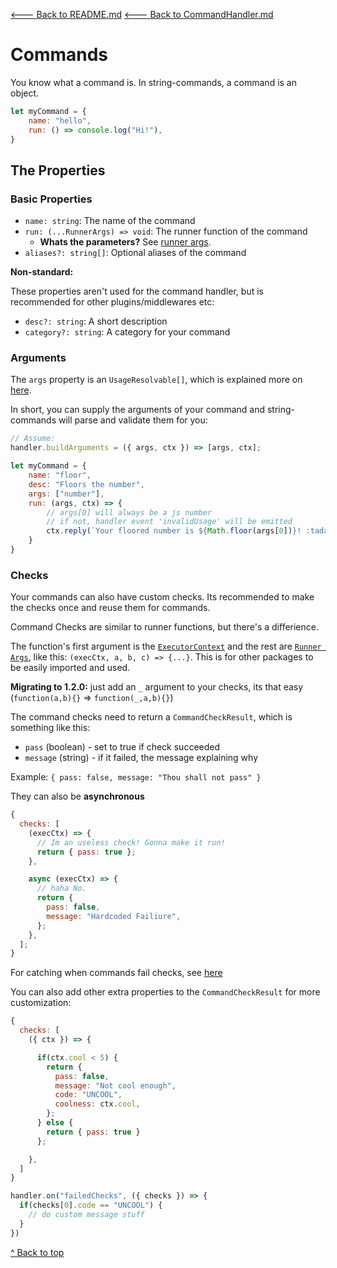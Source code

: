 [🡐 Back to README.md](../README.md#documentation)
[🡐 Back to CommandHandler.md](CommandHandler.md)

# Commands

You know what a command is. In string-commands, a command is an object.

```js
let myCommand = {
    name: "hello",
    run: () => console.log("Hi!"),
}
```

## The Properties

### Basic Properties

- `name: string`: The name of the command
- `run: (...RunnerArgs) => void`: The runner function of the command
  - **Whats the parameters?** See [runner args](CommandHandler.md#runnerargs).
- `aliases?: string[]`: Optional aliases of the command

**Non-standard:**

These properties aren't used for the command handler, but is recommended for other plugins/middlewares etc:

- `desc?: string`: A short description
- `category?: string`: A category for your command

### Arguments

The `args` property is an `UsageResolvable[]`, which is explained more on [here](Usages.md#what).

In short, you can supply the arguments of your command and string-commands will parse and validate them for you:

```js
// Assume:
handler.buildArguments = ({ args, ctx }) => [args, ctx];

let myCommand = {
    name: "floor",
    desc: "Floors the number",
    args: ["number"],
    run: (args, ctx) => {
        // args[0] will always be a js number
        // if not, handler event 'invalidUsage' will be emitted
        ctx.reply(`Your floored number is ${Math.floor(args[0])}! :tada:`);
    }
}
```

### Checks

Your commands can also have custom checks. Its recommended to make the checks once and reuse them for commands.

Command Checks are similar to runner functions, but there's a differience.

The function's first argument is the [`ExecutorContext`](./CommandHandler.md#executorcontext) and the rest are [`Runner Args`](./CommandHandler.md#runnerargs), like this: `(execCtx, a, b, c) => {...}`. This is for other packages to be easily imported and used.

**Migrating to 1.2.0:** just add an `_` argument to your checks, its that easy (`function(a,b){}` => `function(_,a,b){}`)

The command checks need to return a `CommandCheckResult`, which is something like this:

- `pass` (boolean) - set to true if check succeeded
- `message` (string) - if it failed, the message explaining why

Example: `{ pass: false, message: "Thou shall not pass" }`

They can also be **asynchronous**

```js
{
  checks: [
    (execCtx) => {
      // Im an useless check! Gonna make it run!
      return { pass: true };
    },

    async (execCtx) => {
      // haha No.
      return {
        pass: false,
        message: "Hardcoded Failiure",
      };
    },
  ];
}
```

For catching when commands fail checks, see [here](./CommandHandler.md#failed-checks)

You can also add other extra properties to the `CommandCheckResult` for more customization:

```js
{
  checks: [
    ({ ctx }) => {

      if(ctx.cool < 5) {
        return {
          pass: false,
          message: "Not cool enough",
          code: "UNCOOL",
          coolness: ctx.cool,
        };
      } else {
        return { pass: true }
      };

    },
  ]
}

handler.on("failedChecks", ({ checks }) => {
  if(checks[0].code == "UNCOOL") {
    // do custom message stuff
  }
})
```

[^ Back to top](#commands)
